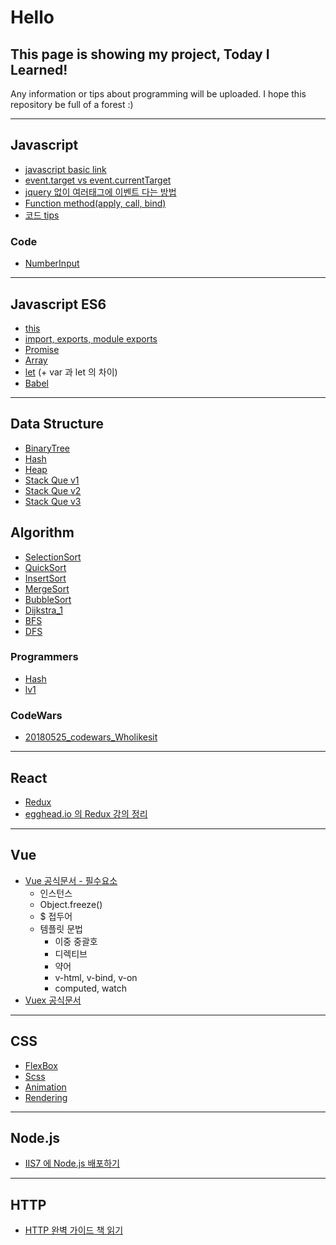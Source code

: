 Hello
=
This page is showing my project, Today I Learned!
-

Any information or tips about programming will be uploaded. I hope this repository be full of a forest :)

------

## Javascript

- [javascript basic link](https://poiemaweb.com/)
- [event.target vs event.currentTarget](https://github.com/SooJungChae/TIL/blob/master/javascript/eventTarget.md)
- [jquery 없이 여러태그에 이벤트 다는 방법](https://github.com/SooJungChae/TIL/blob/master/javascript/addEventHandlerToMultiControls.md)
- [Function method(apply, call, bind)](https://github.com/SooJungChae/TIL/blob/master/javascript/functionMethod.md)
- [코드 tips](https://github.com/SooJungChae/TIL/blob/master/javascript/tips.md)

### Code
- [NumberInput](https://github.com/SooJungChae/TIL/blob/master/javascript/numberInput.js)

-------

## Javascript ES6

- [this](https://github.com/SooJungChae/TIL/blob/master/javascript/this.md)
- [import, exports, module exports](https://github.com/SooJungChae/TIL/blob/master/es6_import.md)
- [Promise](http://programmingsummaries.tistory.com/325)
- [Array](https://github.com/SooJungChae/TIL/blob/master/javascript/es6/array.md)
- [let](https://github.com/SooJungChae/TIL/blob/master/javascript/es6/let.md) (+ var 과 let 의 차이)
- [Babel](https://github.com/SooJungChae/TIL/blob/master/javascript/babel.md)

-------

## Data Structure
- [BinaryTree](https://github.com/SooJungChae/TIL/blob/master/algorithm/javascript/BinaryTree.html)
- [Hash](https://github.com/SooJungChae/TIL/blob/master/algorithm/javascript/Hash.html)
- [Heap](https://github.com/SooJungChae/TIL/blob/master/algorithm/javascript/Heap.html)
- [Stack Que v1](https://github.com/SooJungChae/TIL/blob/master/algorithm/javascript/stackque_1.js)
- [Stack Que v2](https://github.com/SooJungChae/TIL/blob/master/algorithm/javascript/stackque_2.html)
- [Stack Que v3](https://github.com/SooJungChae/TIL/blob/master/algorithm/javascript/stackque_3.html)

## Algorithm

- [SelectionSort](https://github.com/SooJungChae/TIL/blob/master/algorithm/javascript/selectionSort.html)
- [QuickSort](https://github.com/SooJungChae/TIL/blob/master/algorithm/javascript/quickSort.html)
- [InsertSort](https://github.com/SooJungChae/TIL/blob/master/algorithm/javascript/InsertSort.html)
- [MergeSort](https://github.com/SooJungChae/TIL/blob/master/algorithm/javascript/MergeSort.html)
- [BubbleSort](https://github.com/SooJungChae/TIL/blob/master/algorithm/javascript/bubbleSort.html)
- [Dijkstra_1](https://github.com/SooJungChae/TIL/blob/master/algorithm/javascript/dijkstra_1.html)
- [BFS](https://github.com/SooJungChae/TIL/blob/master/algorithm/javascript/BFS.html)
- [DFS](https://github.com/SooJungChae/TIL/blob/master/algorithm/javascript/DFS.html)

### Programmers
- [Hash](https://github.com/SooJungChae/TIL/blob/master/algorithm/javascript/programmers_hash.js)
- [lv1](https://github.com/SooJungChae/TIL/blob/master/algorithm/javascript/programmers_lv1.js)

### CodeWars
- [20180525_codewars_Wholikesit](https://github.com/SooJungChae/TIL/blob/master/algorithm/javascript/20180525_codewars_Wholikesit.js)

-------

## React

- [Redux](https://github.com/SooJungChae/TIL/blob/master/javascript/react/redux.md)
- [egghead.io 의 Redux 강의 정리](https://github.com/SooJungChae/TIL/blob/master/javascript/react/redux_egghead.md)

-------

## Vue

- [Vue 공식문서 - 필수요소](https://github.com/SooJungChae/TIL/blob/master/vue/guide_1.md)
  - 인스턴스
  - Object.freeze()
  - $ 접두어
  - 템플릿 문법
    - 이중 중괄호
    - 디렉티브
    - 약어
    - v-html, v-bind, v-on
    - computed, watch
- [Vuex 공식문서](https://github.com/SooJungChae/TIL/blob/master/vue/vuex/guide_1.md)


-------

## CSS

- [FlexBox](https://github.com/SooJungChae/TIL/blob/master/css/flexbox.md)
- [Scss](https://github.com/SooJungChae/TIL/blob/master/css/scss.md)
- [Animation](https://github.com/SooJungChae/TIL/blob/master/css/CSSAnimation.md)
- [Rendering](https://github.com/SooJungChae/TIL/blob/master/css/CSSRendering_01.md)


-------

## Node.js

- [IIS7 에 Node.js 배포하기](https://github.com/SooJungChae/TIL/blob/master/node_iis.md)

-------

## HTTP

- [HTTP 완벽 가이드 책 읽기](./HTTP/README.md)
